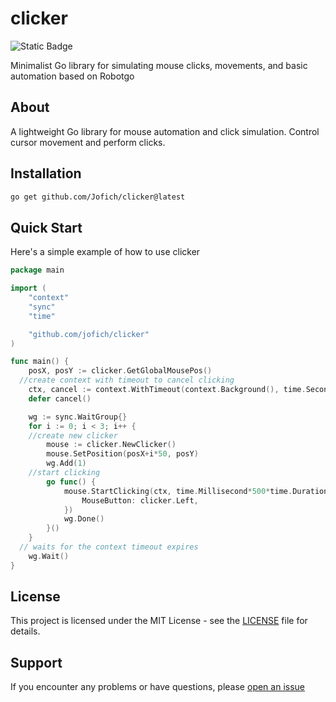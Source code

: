 # clicker
![Static Badge](https://img.shields.io/badge/license-MIT-blue)

Minimalist Go library for simulating mouse clicks, movements, and basic automation based on Robotgo

## About

A lightweight Go library for mouse automation and click simulation. Control cursor movement and perform clicks.
## Installation

```bash
go get github.com/Jofich/clicker@latest
```
## Quick Start

Here's a simple example of how to use clicker
```go
package main

import (
	"context"
	"sync"
	"time"

	"github.com/jofich/clicker"
)

func main() {
	posX, posY := clicker.GetGlobalMousePos()
  //create context with timeout to cancel clicking
	ctx, cancel := context.WithTimeout(context.Background(), time.Second*30)
	defer cancel()

	wg := sync.WaitGroup{}
	for i := 0; i < 3; i++ {
    //create new clicker
		mouse := clicker.NewClicker()
		mouse.SetPosition(posX+i*50, posY)
		wg.Add(1)
    //start clicking
		go func() {
			mouse.StartClicking(ctx, time.Millisecond*500*time.Duration(i+1), clicker.Args{
				MouseButton: clicker.Left,
			})
			wg.Done()
		}()
	}
  // waits for the context timeout expires
	wg.Wait()
}
```

## License

This project is licensed under the MIT License - see the [LICENSE](LICENSE) file for details.

## Support
If you encounter any problems or have questions, please [open an issue](https://github.com/jofich/clicker/issues/new)
